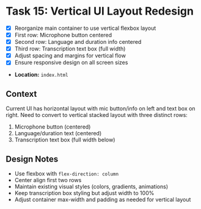 # Task 15: Vertical UI Layout Redesign

- [x] Reorganize main container to use vertical flexbox layout
- [x] First row: Microphone button centered
- [x] Second row: Language and duration info centered
- [x] Third row: Transcription text box (full width)
- [x] Adjust spacing and margins for vertical flow
- [x] Ensure responsive design on all screen sizes
- **Location:** `index.html`

## Context

Current UI has horizontal layout with mic button/info on left and text box on right. Need to convert to vertical stacked layout with three distinct rows:
1. Microphone button (centered)
2. Language/duration text (centered)
3. Transcription text box (full width below)

## Design Notes

- Use flexbox with `flex-direction: column`
- Center align first two rows
- Maintain existing visual styles (colors, gradients, animations)
- Keep transcription box styling but adjust width to 100%
- Adjust container max-width and padding as needed for vertical layout
